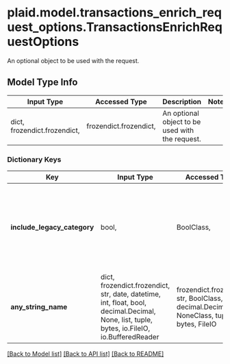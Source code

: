 # plaid.model.transactions_enrich_request_options.TransactionsEnrichRequestOptions

An optional object to be used with the request.

## Model Type Info
Input Type | Accessed Type | Description | Notes
------------ | ------------- | ------------- | -------------
dict, frozendict.frozendict,  | frozendict.frozendict,  | An optional object to be used with the request. | 

### Dictionary Keys
Key | Input Type | Accessed Type | Description | Notes
------------ | ------------- | ------------- | ------------- | -------------
**include_legacy_category** | bool,  | BoolClass,  | Include &#x60;legacy_category&#x60; and &#x60;legacy_category_id&#x60; in the response (in addition to the default &#x60;personal_finance_category&#x60;).  Categories are based on Plaid&#x27;s legacy taxonomy. For a full list of legacy categories, see [&#x60;/categories/get&#x60;](https://plaid.com/docs/api/products/transactions/#categoriesget). | [optional] if omitted the server will use the default value of False
**any_string_name** | dict, frozendict.frozendict, str, date, datetime, int, float, bool, decimal.Decimal, None, list, tuple, bytes, io.FileIO, io.BufferedReader | frozendict.frozendict, str, BoolClass, decimal.Decimal, NoneClass, tuple, bytes, FileIO | any string name can be used but the value must be the correct type | [optional]

[[Back to Model list]](../../README.md#documentation-for-models) [[Back to API list]](../../README.md#documentation-for-api-endpoints) [[Back to README]](../../README.md)

